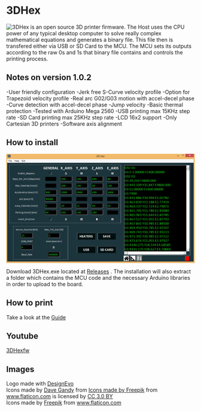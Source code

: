 # 3DHex
<img align="left" src="https://github.com/3DHexfw/3DHex/blob/master/Host/3DHex.ico" />

3DHex is an open source 3D printer firmware. The Host uses the CPU power of any typical desktop computer to solve really complex mathematical equations and generates a binary file. This file then is transfered either via USB or SD Card to the MCU. The MCU sets its outputs according to the raw 0s and 1s that binary file contains and controls the printing process. 


## Notes on version 1.0.2

-User friendly configuration
-Jerk free S-Curve velocity profile
-Option for Trapezoid velocity profile
-Real arc G02/G03 motion with accel-decel phase
-Curve detection with accel-decel phase
-Jump velocity
-Basic thermal protection
-Tested with Arduino Mega 2560
-USB printing max 15KHz step rate
-SD Card printing max 25KHz step rate
-LCD 16x2 support
-Only Cartesian 3D printers
-Software axis alignment 

## How to install
<img align="center" src="https://github.com/3DHexfw/3DHex/blob/master/Host/GUI.png" />

Download 3DHex.exe located at [Releases](https://github.com/3DHexfw/3DHex/releases) . The installation will also extract a folder which contains the MCU code and the necessary Arduino libraries in order to upload to the board.

## How to print 

Take a look at the [Guide](https://github.com/3DHexfw/3DHex/blob/master/Host/Host%20saved%20settings/3DHex/Guide_1.0.2.pdf)

## Youtube 

[3DHexfw](https://www.youtube.com/channel/UCmxyTgfH-faXP00cXr8jxtA?view_as=subscriber)

## Images

<div>Logo made with <a href="https://www.designevo.com/" title="Free Online Logo Maker">DesignEvo</a></div>
<div>Icons made by <a href="https://www.flaticon.com/authors/dave-gandy" title="Dave Gandy">Dave Gandy</a> from <a href="https://www.flaticon.com/" 
<div>Icons made by <a href="https://www.freepik.com/" title="Freepik">Freepik</a> from <a href="https://www.flaticon.com/"                 title="Flaticon">www.flaticon.com</a> is licensed by <a href="http://creativecommons.org/licenses/by/3.0/"                 title="Creative Commons BY 3.0" target="_blank">CC 3.0 BY</a></div>
<div>Icons made by <a href="https://www.flaticon.com/authors/freepik" title="Freepik">Freepik</a> from <a href="https://www.flaticon.com/" title="Flaticon">www.flaticon.com</a></div>